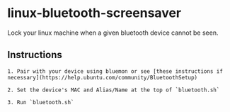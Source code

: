 linux-bluetooth-screensaver
===========================

Lock your linux machine when a given bluetooth device cannot be seen.

## Instructions

	1. Pair with your device using bluemon or see [these instructions if necessary](https://help.ubuntu.com/community/BluetoothSetup)

	2. Set the device's MAC and Alias/Name at the top of `bluetooth.sh`

	3. Run `bluetooth.sh`

